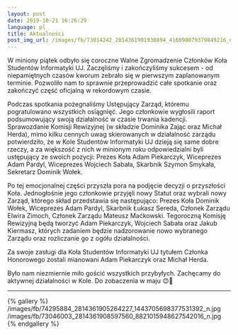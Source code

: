 ```yaml
---
layout: post
date: 2019-10-21 16:26:29
language: pl
title: Aktualności
post_img_url: /images/fb/73014242_2814361901930894_416090079379849216_n.jpg
---
```


W miniony piątek odbyło się coroczne Walne Zgromadzenie Członków Koła Studentów Informatyki UJ. Zaczęliśmy i zakończyliśmy sukcesem - od niepamiętnych czasów kworum zebrało się w pierwszym zaplanowanym terminie. Pozwoliło nam to sprawnie przeprowadzić całe spotkanie oraz zakończyć część oficjalną w rekordowym czasie. 

Podczas spotkania pożegnaliśmy Ustępujący Zarząd, któremu pogratulowano wszystkich osiągnięć. Jego członkowie wygłosili raport podsumowujący swoją działalność w czasie trwania kadencji. Sprawozdanie Komisji Rewizyjnej (w składzie Dominika Zając oraz Michał Herda), mimo kilku cennych uwag skierowanych w działalność zarządu potwierdziło, że w Kole Studentów Informatyki UJ dzieją się same dobre rzeczy, a za większość z nich w minionym roku odpowiedzialni byli ustępujący ze swoich pozycji:
Prezes Koła Adam Piekarczyk,
Wiceprezes Adam Pardyl,
Wiceprezes Wojciech Sabała,
Skarbnik Szymon Smykała,
Sekretarz Dominik Wołek.

Po tej emocjonalnej części przyszła pora na podjęcie decyzji o przyszłości Koła. Jednogłośnie jego członkowie przyjęli nowy Statut oraz wybrali nowy Zarząd, którego skład przedstawia się następująco:
Prezes Koła Dominik Wołek,
Wiceprezes Adam Pardyl,
Skarbnik Łukasz Sereda,
Członek Zarządu Elwira Zimoch,
Członek Zarządu Mateusz Maćkowski.
Tegoroczną Komisję Rewizyjną będą tworzyć Adam Piekarczyk, Wojciech Sabała oraz Jakub Kiermasz, których zadaniem będzie nadzorowanie nowo wybranego Zarządu oraz rozliczanie go z ogółu działalności.

Za swoje zasługi dla Koła Studentów Informatyki UJ tytułem Członka Honorowego zostali mianowani Adam Piekarczyk oraz Michał Herda.

Było nam niezmiernie miło gościć wszystkich przybyłych. Zachęcamy do aktywnej działalności w Kole. Do zobaczenia w maju 😊🤖

----
{% gallery %}
/images/fb/74295884_2814361905264227_1443705698377531392_n.jpg
/images/fb/73046003_2814361908597560_8821015948627542016_n.jpg
{% endgallery %}
